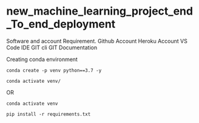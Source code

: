 # new_machine_learning_project_end_To_end_deployment

Software and account Requirement.
Github Account
Heroku Account
VS Code IDE
GIT cli
GIT Documentation

Creating conda environment
```
conda create -p venv python==3.7 -y
```
```
conda activate venv/
```
OR 
```
conda activate venv
```
```
pip install -r requirements.txt
```


